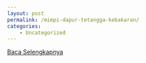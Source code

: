 ```yaml
---
layout: post
permalink: /mimpi-dapur-tetangga-kebakaran/
categories:
    - Uncategorized
---
```


[Baca Selengkapnya](/08)